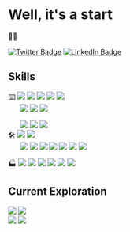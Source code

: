 # Well, it's a start
:eyes::wave:

[![Twitter Badge](https://img.shields.io/badge/Twitter--informational?style=social&logo=twitter)](https://twitter.com/lesserwhirls)
[![LinkedIn Badge](https://img.shields.io/badge/LinkedIn--informational?style=social&logo=linkedin)](https://www.linkedin.com/in/seancarms/)


## Skills
:keyboard:
![](https://img.shields.io/badge/Code--informational?style=flat&labelColor=grey&color=grey)
![](https://img.shields.io/badge/-Java-informational?style=flat&logo=openjdk&logoColor=white&color=046B99)
![](https://img.shields.io/badge/-Python-informational?style=flat&logo=python&logoColor=white&color=046B99)
![](https://img.shields.io/badge/-Kotlin-informational?style=flat&logo=kotlin&logoColor=white&color=046B99)
![](https://img.shields.io/badge/-Go-informational?style=flat&logo=go&logoColor=white&color=046B99)
<BR>
&nbsp;&nbsp;&nbsp;&nbsp;&nbsp;&nbsp;![](https://img.shields.io/badge/Shell--informational?style=flat&labelColor=grey&color=grey)
![](https://img.shields.io/badge/-Bash-informational?style=flat&logo=gnubash&logoColor=white&color=046B99)
![](https://img.shields.io/badge/-Powershell-informational?style=flat&logo=powershell&logoColor=white&color=046B99)

&nbsp;&nbsp;&nbsp;&nbsp;&nbsp;&nbsp;![](https://img.shields.io/badge/Build--informational?style=flat&labelColor=grey&color=grey)
![](https://img.shields.io/badge/-Gradle-informational?style=flat&logo=gradle&logoColor=white&color=046B99)
![](https://img.shields.io/badge/-Apache%20Maven-informational?style=flat&logo=apachemaven&logoColor=white&color=046B99)
<BR>
:hammer_and_wrench:
![](https://img.shields.io/badge/VCS--informational?style=flat&labelColor=grey&color=grey)
![](https://img.shields.io/badge/-Git-informational?style=flat&logo=git&logoColor=white&color=046B99)
<BR>
&nbsp;&nbsp;&nbsp;&nbsp;&nbsp;&nbsp;![](https://img.shields.io/badge/DevOps--informational?style=flat&labelColor=grey&color=grey)
![](https://img.shields.io/badge/-Ansible-informational?style=flat&logo=ansible&logoColor=white&color=046B99)
![](https://img.shields.io/badge/-Packer-informational?style=flat&logo=packer&logoColor=white&color=046B99)
![](https://img.shields.io/badge/-Terraform-informational?style=flat&logo=terraform&logoColor=white&color=046B99)
![](https://img.shields.io/badge/-Docker-informational?style=flat&logo=docker&logoColor=white&color=046B99)
![](https://img.shields.io/badge/-GitHub%20Actions-informational?style=flat&logo=githubactions&logoColor=white&color=046B99)
![](https://img.shields.io/badge/-Jenkins-informational?style=flat&logo=jenkins&logoColor=white&color=046B99)

:factory:
![](https://img.shields.io/badge/OS--informational?style=flat&labelColor=grey&color=grey)
![](https://img.shields.io/badge/-Windows-informational?style=flat&logo=windows&logoColor=white&color=046B99)
![](https://img.shields.io/badge/-Gentoo%20Linux-informational?style=flat&logo=gentoo&logoColor=white&color=046B99)
![](https://img.shields.io/badge/-Ubuntu%20Linux-informational?style=flat&logo=ubuntu&logoColor=white&color=046B99)
![](https://img.shields.io/badge/-FreeBSD-informational?style=flat&logo=freebsd&logoColor=white&color=046B99)
![](https://img.shields.io/badge/-macOS-informational?style=flat&logo=macos&logoColor=white&color=046B99)

## Current Exploration
![](https://img.shields.io/badge/Certification--informational?style=flat&labelColor=grey&color=grey)
![](https://img.shields.io/badge/-AWS%20Certified%20Developer%20–%20Associate-informational?style=flat&logo=amazonaws&logoColor=white&color=046B99)
<BR>
![](https://img.shields.io/badge/VCS--informational?style=flat&labelColor=grey&color=grey)
![](https://img.shields.io/badge/-Perforce-informational?style=flat&logo=perforce&logoColor=white&color=046B99)

<!--
**lesserwhirls/lesserwhirls** is a ✨ _special_ ✨ repository because its `README.md` (this file) appears on your GitHub profile.

Here are some ideas to get you started:

- 🔭 I’m currently working on ...
- 🌱 I’m currently learning ...
- 👯 I’m looking to collaborate on ...
- 🤔 I’m looking for help with ...
- 💬 Ask me about ...
- 📫 How to reach me: ...
- 😄 Pronouns: ...
- ⚡ Fun fact: ...
also, see https://github.com/simple-icons/simple-icons/blob/develop/slugs.md for shields.io and https://github.com/ikatyang/emoji-cheat-sheet/blob/master/README.md for github emojis
-->
